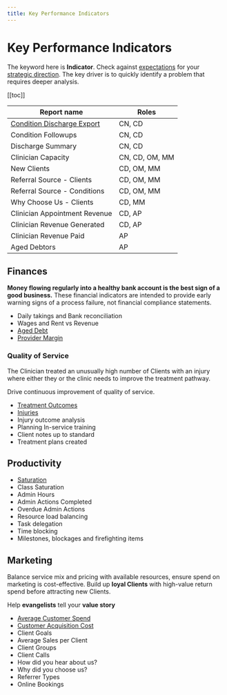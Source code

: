 ```yaml
---
title: Key Performance Indicators
---
```


# Key Performance Indicators

The keyword here is **Indicator**. Check against [expectations](../expectations/) for your [strategic direction](/growth/direction/). The key driver is to quickly identify a problem that requires deeper analysis.

[[toc]]

| Report name                                                                                    | Roles          |
| ---------------------------------------------------------------------------------------------- | -------------- |
| [Condition Discharge Export](/features/practice-manager/reports/condition-discharge-export.md) | CN, CD         |
| Condition Followups                                                                            | CN, CD         |
| Discharge Summary                                                                              | CN, CD         |
| Clinician Capacity                                                                             | CN, CD, OM, MM |
| New Clients                                                                                    | CD, OM, MM     |
| Referral Source - Clients                                                                      | CD, OM, MM     |
| Referral Source - Conditions                                                                   | CD, OM, MM     |
| Why Choose Us - Clients                                                                        | CD, MM         |
| Clinician Appointment Revenue                                                                  | CD, AP         |
| Clinician Revenue Generated                                                                    | CD, AP         |
| Clinician Revenue Paid                                                                         | AP             |
| Aged Debtors                                                                                   | AP             |

## Finances

**Money flowing regularly into a healthy bank account is the best sign of a good business.** These financial indicators are intended to provide early warning signs of a process failure, not financial compliance statements.

- Daily takings and Bank reconciliation
- Wages and Rent vs Revenue
- [Aged Debt](./finances-aged-debt/)
- [Provider Margin](./finances-provider-margin/)

### Quality of Service

The Clinician treated an unusually high number of Clients with an injury where either they or the clinic needs to improve the treatment pathway.

Drive continuous improvement of quality of service.

- [Treatment Outcomes](./qos-treatment-outcomes.md)
- [Injuries](./qos-injury-types.md)
- Injury outcome analysis
- Planning In-service training
- Client notes up to standard
- Treatment plans created

## Productivity

- [Saturation](./saturation/)
- Class Saturation
- Admin Hours
- Admin Actions Completed
- Overdue Admin Actions
- Resource load balancing
- Task delegation
- Time blocking
- Milestones, blockages and firefighting items

## Marketing

Balance service mix and pricing with available resources, ensure spend on marketing is cost-effective. Build up **loyal Clients** with high-value return spend before attracting new Clients.

Help **evangelists** tell your **value story**

- [Average Customer Spend](./average-customer-spend.md)
- [Customer Acquisition Cost](./customer-acquisition-cost.md)
- Client Goals
- Average Sales per Client
- Client Groups
- Client Calls
- How did you hear about us?
- Why did you choose us?
- Referrer Types
- Online Bookings

